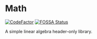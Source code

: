 # Math

[![CodeFactor](https://www.codefactor.io/repository/github/shenmian/math/badge)](https://www.codefactor.io/repository/github/shenmian/math)
[![FOSSA Status](https://app.fossa.com/api/projects/git%2Bgithub.com%2FShenMian%2FMath.svg?type=shield)](https://app.fossa.com/projects/git%2Bgithub.com%2FShenMian%2FMath?ref=badge_shield)

A simple linear algebra header-only library.
